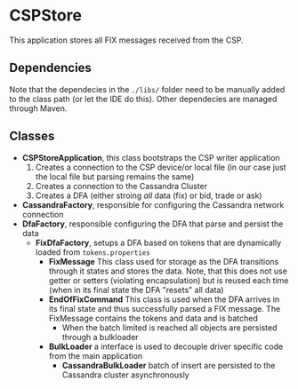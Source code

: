 # CSPStore
This application stores all FIX messages received from the CSP.
## Dependencies
Note that the dependecies in the `./libs/` folder need to be manually added to the class path (or let the IDE do this).
Other dependecies are managed through Maven.

## Classes

- **CSPStoreApplication**, this class bootstraps the CSP writer application
    1. Creates a connection to the CSP device/or local file (in our case just the local file but parsing remains the same)
    2. Creates a connection to the Cassandra Cluster
    3. Creates a DFA (either stroing *all* data (fix) or bid, trade or ask)
- **CassandraFactory**, responsible for configuring the Cassandra network connection
- **DfaFactory**, responsible configuring the DFA that parse and persist the data
    - **FixDfaFactory**, setups a DFA based on tokens that are dynamically loaded from `tokens.properties`
        - **FixMessage** This class used for storage as the DFA transitions through it states and stores the data. Note, that this does not use getter or setters (violating encapsulation) but is reused each time (when in its final state the DFA "resets" all data)
        - **EndOfFixCommand**  This class is used when the DFA arrives in its final state and thus successfully parsed a FIX message. The FixMessage contains the tokens and data and is batched
            - When the batch limited is reached all objects are persisted through a bulkloader
        - **BulkLoader** a interface is used to decouple driver specific code from the main application
            - **CassandraBulkLoader** batch of insert are persisted to the Cassandra cluster asynchronously
       